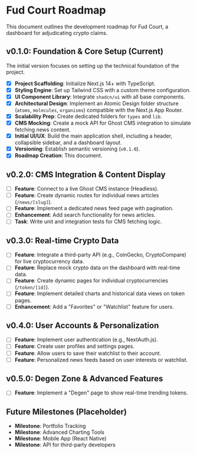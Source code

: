 # Fud Court Roadmap

This document outlines the development roadmap for Fud Court, a dashboard for adjudicating crypto claims.

## v0.1.0: Foundation & Core Setup (Current)

The initial version focuses on setting up the technical foundation of the project.

- [x] **Project Scaffolding**: Initialize Next.js 14+ with TypeScript.
- [x] **Styling Engine**: Set up Tailwind CSS with a custom theme configuration.
- [x] **UI Component Library**: Integrate `shadcn/ui` with all base components.
- [x] **Architectural Design**: Implement an Atomic Design folder structure (`atoms`, `molecules`, `organisms`) compatible with the Next.js App Router.
- [x] **Scalability Prep**: Create dedicated folders for `types` and `lib`.
- [x] **CMS Mocking**: Create a mock API for Ghost CMS integration to simulate fetching news content.
- [x] **Initial UI/UX**: Build the main application shell, including a header, collapsible sidebar, and a dashboard layout.
- [x] **Versioning**: Establish semantic versioning (`v0.1.0`).
- [x] **Roadmap Creation**: This document.

## v0.2.0: CMS Integration & Content Display

- [ ] **Feature**: Connect to a live Ghost CMS instance (Headless).
- [ ] **Feature**: Create dynamic routes for individual news articles (`/news/[slug]`).
- [ ] **Feature**: Implement a dedicated news feed page with pagination.
- [ ] **Enhancement**: Add search functionality for news articles.
- [ ] **Task**: Write unit and integration tests for CMS fetching logic.

## v0.3.0: Real-time Crypto Data

- [ ] **Feature**: Integrate a third-party API (e.g., CoinGecko, CryptoCompare) for live cryptocurrency data.
- [ ] **Feature**: Replace mock crypto data on the dashboard with real-time data.
- [ ] **Feature**: Create dynamic pages for individual cryptocurrencies (`/token/[id]`).
- [ ] **Feature**: Implement detailed charts and historical data views on token pages.
- [ ] **Enhancement**: Add a "Favorites" or "Watchlist" feature for users.

## v0.4.0: User Accounts & Personalization

- [ ] **Feature**: Implement user authentication (e.g., NextAuth.js).
- [ ] **Feature**: Create user profiles and settings pages.
- [ ] **Feature**: Allow users to save their watchlist to their account.
- [ ] **Feature**: Personalized news feeds based on user interests or watchlist.

## v0.5.0: Degen Zone & Advanced Features

- [ ] **Feature**: Implement a "Degen" page to show real-time trending tokens.

## Future Milestones (Placeholder)

- **Milestone**: Portfolio Tracking
- **Milestone**: Advanced Charting Tools
- **Milestone**: Mobile App (React Native)
- **Milestone**: API for third-party developers
